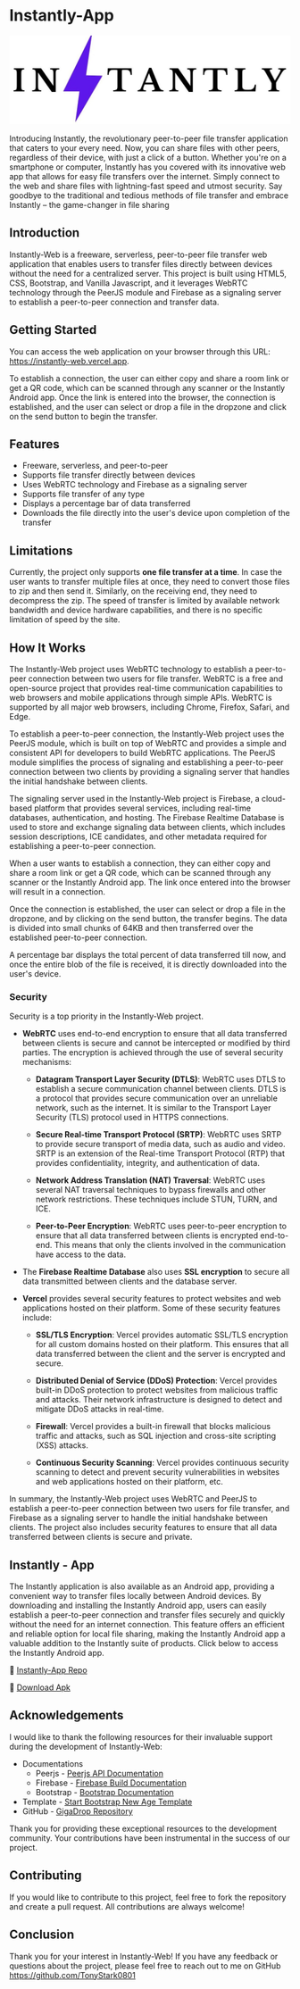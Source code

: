 
# Instantly-App

![Instantly-Web Logo](https://github.com/TonyStark0801/Instantly-Web/blob/main/img/navLogo.jpg)

Introducing Instantly, the revolutionary peer-to-peer file transfer application that caters to your every need. Now, you can share files with other peers, regardless of their device, with just a click of a button. Whether you're on a smartphone or computer, Instantly has you covered with its innovative web app that allows for easy file transfers over the internet. Simply connect to the web and share files with lightning-fast speed and utmost security. Say goodbye to the traditional and tedious methods of file transfer and embrace Instantly – the game-changer in file sharing


## Introduction
Instantly-Web is a freeware, serverless, peer-to-peer file transfer web application that enables users to transfer files directly between devices without the need for a centralized server. This project is built using HTML5, CSS, Bootstrap, and Vanilla Javascript, and it leverages WebRTC technology through the PeerJS module and Firebase as a signaling server to establish a peer-to-peer connection and transfer data.



## Getting Started
You can access the web application on your browser through this URL: https://instantly-web.vercel.app. 

To establish a connection, the user can either copy and share a room link or get a QR code, which can be scanned through any scanner or the Instantly Android app. Once the link is entered into the browser, the connection is established, and the user can select or drop a file in the dropzone and click on the send button to begin the transfer.

## Features

-    Freeware, serverless, and peer-to-peer
-    Supports file transfer directly between devices
-    Uses WebRTC technology and Firebase as a signaling server
-    Supports file transfer of any type
-    Displays a percentage bar of data transferred
-    Downloads the file directly into the user's device upon completion of the transfer


## Limitations
Currently, the project only supports **one file transfer at a time**. In case the user wants to transfer multiple files at once, they need to convert those files to zip and then send it. Similarly, on the receiving end, they need to decompress the zip. The speed of transfer is limited by available network bandwidth and device hardware capabilities, and there is no specific limitation of speed by the site.
## How It Works
The Instantly-Web project uses WebRTC technology to establish a peer-to-peer connection between two users for file transfer. WebRTC is a free and open-source project that provides real-time communication capabilities to web browsers and mobile applications through simple APIs. WebRTC is supported by all major web browsers, including Chrome, Firefox, Safari, and Edge.

To establish a peer-to-peer connection, the Instantly-Web project uses the PeerJS module, which is built on top of WebRTC and provides a simple and consistent API for developers to build WebRTC applications. The PeerJS module simplifies the process of signaling and establishing a peer-to-peer connection between two clients by providing a signaling server that handles the initial handshake between clients.

The signaling server used in the Instantly-Web project is Firebase, a cloud-based platform that provides several services, including real-time databases, authentication, and hosting. The Firebase Realtime Database is used to store and exchange signaling data between clients, which includes session descriptions, ICE candidates, and other metadata required for establishing a peer-to-peer connection.

When a user wants to establish a connection, they can either copy and share a room link or get a QR code, which can be scanned through any scanner or the Instantly Android app. The link once entered into the browser will result in a connection.

Once the connection is established, the user can select or drop a file in the dropzone, and by clicking on the send button, the transfer begins. The data is divided into small chunks of 64KB and then transferred over the established peer-to-peer connection.

A percentage bar displays the total percent of data transferred till now, and once the entire blob of the file is received, it is directly downloaded into the user's device.

### Security
Security is a top priority in the Instantly-Web project.

- **WebRTC** uses end-to-end encryption to ensure that all data transferred between clients is secure and cannot be intercepted or modified by third parties. The encryption is achieved through the use of several security mechanisms:

    - **Datagram Transport Layer Security (DTLS)**: WebRTC uses DTLS to establish a secure communication channel between clients. DTLS is a protocol that provides secure communication over an unreliable network, such as the internet. It is similar to the Transport Layer Security (TLS) protocol used in HTTPS connections.

    - **Secure Real-time Transport Protocol (SRTP)**: WebRTC uses SRTP to provide secure transport of media data, such as audio and video. SRTP is an extension of the Real-time Transport Protocol (RTP) that provides confidentiality, integrity, and authentication of data.

    - **Network Address Translation (NAT) Traversal**: WebRTC uses several NAT traversal techniques to bypass firewalls and other network restrictions. These techniques include STUN, TURN, and ICE.

    - **Peer-to-Peer Encryption**: WebRTC uses peer-to-peer encryption to ensure that all data transferred between clients is encrypted end-to-end. This means that only the clients involved in the communication have access to the data.

- The **Firebase Realtime Database** also uses **SSL encryption** to secure all data transmitted between clients and the database server.

- **Vercel** provides several security features to protect websites and web applications hosted on their platform. Some of these security features include:
    - **SSL/TLS Encryption**: Vercel provides automatic SSL/TLS encryption for all custom domains hosted on their platform. This ensures that all data transferred between the client and the server is encrypted and secure.

    - **Distributed Denial of Service (DDoS) Protection**: Vercel provides built-in DDoS protection to protect websites from malicious traffic and attacks. Their network infrastructure is designed to detect and mitigate DDoS attacks in real-time.

    - **Firewall**: Vercel provides a built-in firewall that blocks malicious traffic and attacks, such as SQL injection and cross-site scripting (XSS) attacks.

    - **Continuous Security Scanning**: Vercel provides continuous security scanning to detect and prevent security vulnerabilities in websites and web applications hosted on their platform, etc.

In summary, the Instantly-Web project uses WebRTC and PeerJS to establish a peer-to-peer connection between two users for file transfer, and Firebase as a signaling server to handle the initial handshake between clients. The project also includes security features to ensure that all data transferred between clients is secure and private.
## Instantly - App
The Instantly application is also available as an Android app, providing a convenient way to transfer files locally between Android devices. By downloading and installing the Instantly Android app, users can easily establish a peer-to-peer connection and transfer files securely and quickly without the need for an internet connection. This feature offers an efficient and reliable option for local file sharing, making the Instantly Android app a valuable addition to the Instantly suite of products. Click below to access the Instantly Android app.

🔗 [Instantly-App Repo](https://github.com/TonyStark0801/instantly)

🔗 [Download Apk](https://github.com/TonyStark0801/Instantly/releases/download/Stable/Instantly.apk)


## Acknowledgements

I would like to thank the following resources for their invaluable support during the development of Instantly-Web:
- Documentations
    - Peerjs - [Peerjs API Documentation](https://peerjs.com/docs/#api)
    - Firebase - [Firebase Build Documentation](https://firebase.google.com/docs/build)
    - Bootstrap - [Bootstrap Documentation](https://getbootstrap.com/docs/5.3/getting-started/)
- Template - [Start Bootstrap New Age Template](https://startbootstrap.com/theme/new-age)
- GitHub - [GigaDrop Repository](https://github.com/VikashAnandJha/GigaDrop)

Thank you for providing these exceptional resources to the development community. Your contributions have been instrumental in the success of our project.


## Contributing

If you would like to contribute to this project, feel free to fork the repository and create a pull request. All contributions are always welcome!



## Conclusion
Thank you for your interest in Instantly-Web! If you have any feedback or questions about the project, please feel free to reach out to me on GitHub https://github.com/TonyStark0801
